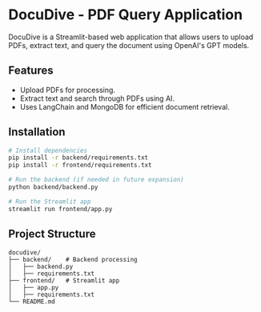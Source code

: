 # DocuDive - PDF Query Application

DocuDive is a Streamlit-based web application that allows users to upload PDFs, extract text, and query the document using OpenAI's GPT models.

## Features
- Upload PDFs for processing.
- Extract text and search through PDFs using AI.
- Uses LangChain and MongoDB for efficient document retrieval.

## Installation
```sh
# Install dependencies
pip install -r backend/requirements.txt
pip install -r frontend/requirements.txt

# Run the backend (if needed in future expansion)
python backend/backend.py

# Run the Streamlit app
streamlit run frontend/app.py
```

## Project Structure
```
docudive/
├── backend/    # Backend processing
│   ├── backend.py
│   ├── requirements.txt
├── frontend/   # Streamlit app
│   ├── app.py
│   ├── requirements.txt
└── README.md
```
